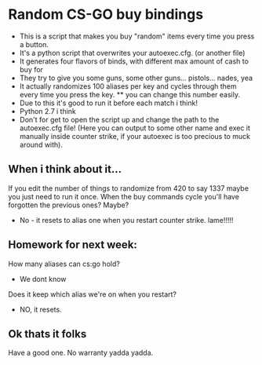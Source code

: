 # Random CS-GO buy bindings

* This is a script that makes you buy "random" items every time you press a button.
* It's a python script that overwrites your autoexec.cfg. (or another file)
* It generates four flavors of binds, with different max amount of cash to buy for
* They try to give you some guns, some other guns... pistols... nades, yea
* It actually randomizes 100 aliases per key and cycles through them every time you press the key.
** you can change this number easily.
* Due to this it's good to run it before each match i think!
* Python 2.7 i think
* Don't for get to open the script up and change the path to the autoexec.cfg file! (Here you can output to some other name and exec it manually inside counter strike, if your autoexec is too precious to muck around with).

## When i think about it...

If you edit the number of things to randomize from 420 to say 1337 maybe you just need to run it once. When the buy commands cycle you'll have forgotten the previous ones? Maybe?
* No - it resets to alias one when you restart counter strike. lame!!!!!

## Homework for next week:
How many aliases can cs:go hold?
* We dont know

Does it keep which alias we're on when you restart?
* NO, it resets.

## Ok thats it folks

Have a good one. No warranty yadda yadda.